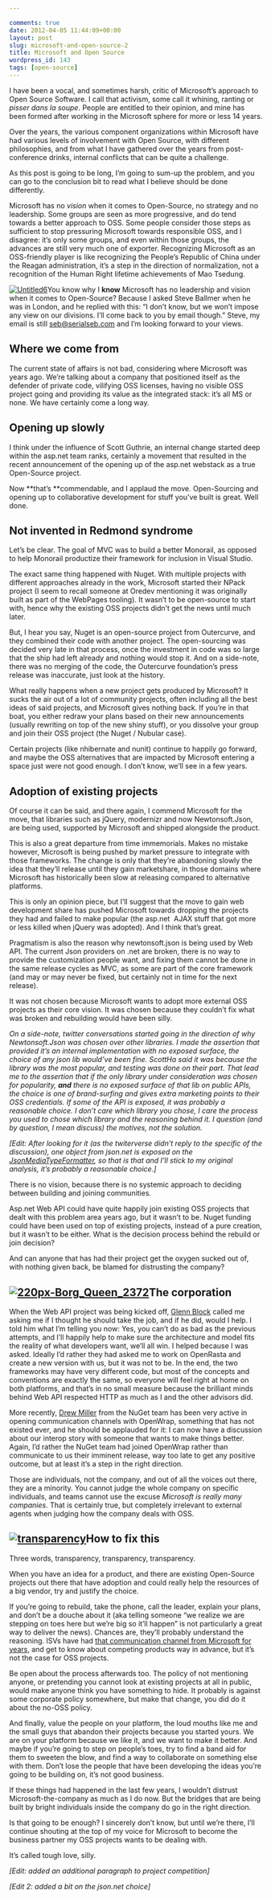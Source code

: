 ```yaml
---

comments: true
date: 2012-04-05 11:44:09+00:00
layout: post
slug: microsoft-and-open-source-2
title: Microsoft and Open Source
wordpress_id: 143
tags: [open-source]
---
```


I have been a vocal, and sometimes harsh, critic of Microsoft’s approach to Open Source Software. I call that activism, some call it whining, ranting or _pisser dans la soupe._ People are entitled to their opinion, and mine has been formed after working in the Microsoft sphere for more or less 14 years.

Over the years, the various component organizations within Microsoft have had various levels of involvement with Open Source, with different philosophies, and from what I have gathered over the years from post-conference drinks, internal conflicts that can be quite a challenge.

As this post is going to be long, I’m going to sum-up the problem, and you can go to the conclusion bit to read what I believe should be done differently.

Microsoft has no _vision_ when it comes to Open-Source, no strategy and no leadership. Some groups are seen as more progressive, and do tend towards a better approach to OSS. Some people consider those steps as sufficient to stop pressuring Microsoft towards responsible OSS, and I disagree: it’s only some groups, and even within those groups, the advances are still very much one of exporter. Recognizing Microsoft as an OSS-friendly player is like recognizing the People’s Republic of China under the Reagan administration, it’s a step in the direction of normalization, not a recognition of the Human Right lifetime achievements of Mao Tsedung.

[![Untitled6](http://codebetter.com/sebastienlambla/files/2012/04/Untitled6_thumb.jpg)](http://codebetter.com/sebastienlambla/files/2012/04/Untitled6.jpg)You know why I **know** Microsoft has no leadership and vision when it comes to Open-Source? Because I asked Steve Ballmer when he was in London, and he replied with this: “I don’t know, but we won’t impose any view on our divisions. I’ll come back to you by email though.” Steve, my email is still [seb@serialseb.com](mailto:seb@serialseb.com) and I’m looking forward to your views.


## Where we come from


The current state of affairs is not bad, considering where Microsoft was years ago. We’re talking about a company that positioned itself as the defender of private code, vilifying OSS licenses, having no visible OSS project going and providing its value as the integrated stack: it’s all MS or none. We have certainly come a long way.


## Opening up slowly


I think under the influence of Scott Guthrie, an internal change started deep within the asp.net team ranks, certainly a movement that resulted in the recent announcement of the opening up of the asp.net webstack as a true Open-Source project.

Now **that’s **commendable, and I applaud the move. Open-Sourcing and opening up to collaborative development for stuff you’ve built is great. Well done.


## Not invented in Redmond syndrome


Let’s be clear. The goal of MVC was to build a better Monorail, as opposed to help Monorail productize their framework for inclusion in Visual Studio.

The exact same thing happened with Nuget. With multiple projects with different approaches already in the work, Microsoft started their NPack project (I seem to recall someone at Oredev mentioning it was originally built as part of the WebPages tooling). It wasn’t to be open-source to start with, hence why the existing OSS projects didn’t get the news until much later.

But, I hear you say, Nuget is an open-source project from Outercurve, and they combined their code with another project. The open-sourcing was decided very late in that process, once the investment in code was so large that the ship had left already and nothing would stop it. And on a side-note, there was no merging of the code, the Outercurve foundation’s press release was inaccurate, just look at the history.

What really happens when a new project gets produced by Microsoft? It sucks the air out of a lot of community projects, often including all the best ideas of said projects, and Microsoft gives nothing back. If you’re in that boat, you either redraw your plans based on their new announcements (usually rewriting on top of the new shiny stuff), or you dissolve your group and join their OSS project (the Nuget / Nubular case).

Certain projects (like nhibernate and nunit) continue to happily go forward, and maybe the OSS alternatives that are impacted by Microsoft entering a space just were not good enough. I don’t know, we’ll see in a few years.


## Adoption of existing projects


Of course it can be said, and there again, I commend Microsoft for the move, that libraries such as jQuery, modernizr and now Newtonsoft.Json, are being used, supported by Microsoft and shipped alongside the product.

This is also a great departure from time immemorials. Makes no mistake however, Microsoft is being pushed by market pressure to integrate with those frameworks. The change is only that they’re abandoning slowly the idea that they’ll release until they gain marketshare, in those domains where Microsoft has historically been slow at releasing compared to alternative platforms.

This is only an opinion piece, but I’ll suggest that the move to gain web development share has pushed Microsoft towards dropping the projects they had and failed to make popular (the asp.net  AJAX stuff that got more or less killed when jQuery was adopted). And I think that’s great.

Pragmatism is also the reason why newtonsoft.json is being used by Web API. The current Json providers on .net are broken, there is no way to provide the customization people want, and fixing them cannot be done in the same release cycles as MVC, as some are part of the core framework (and may or may never be fixed, but certainly not in time for the next release).

It was not chosen because Microsoft wants to adopt more external OSS projects as their core vision. It was chosen because they couldn’t fix what was broken and rebuilding would have been silly.

_On a side-note, twitter conversations started going in the direction of why Newtonsoft.Json was chosen over other libraries. I made the assertion that provided it’s an internal implementation with no exposed surface, the choice of *any* json lib would’ve been fine. ScottHa said it was because the library was the most popular, and testing was done on their part. That lead me to the assertion that if the only library under consideration was chosen for popularity, **and** there is no exposed surface of that lib on public APIs, the choice is one of brand-surfing and gives extra marketing points to their OSS credentials. If some of the API is exposed, it was probably a reasonable choice. I don’t care which library you chose, I care the process you used to chose which library and the reasoning behind it. I question (and by question, I mean discuss) the motives, not the solution._

_[Edit: After looking for it (as the twiterverse didn’t reply to the specific of the discussion), one object from json.net *is* exposed on the [JsonMediaTypeFormatter](http://aspnetwebstack.codeplex.com/SourceControl/changeset/view/55f7dc693838#src%2fSystem.Net.Http.Formatting%2fFormatting%2fJsonMediaTypeFormatter.cs), so that is that and I’ll stick to my original analysis, it’s probably a reasonable choice.]_

There is no vision, because there is no systemic approach to deciding between building and joining communities.

Asp.net Web API could have quite happily join existing OSS projects that dealt with this problem area years ago, but it wasn’t to be. Nuget funding could have been used on top of existing projects, instead of a pure creation, but it wasn’t to be either. What is the decision process behind the rebuild or join decision?

And can anyone that has had their project get the oxygen sucked out of, with nothing given back, be blamed for distrusting the company?


## [![220px-Borg_Queen_2372](http://codebetter.com/sebastienlambla/files/2012/04/220px-Borg_Queen_2372_thumb.jpg)](http://codebetter.com/sebastienlambla/files/2012/04/220px-Borg_Queen_2372.jpg)The corporation


When the Web API project was being kicked off, [Glenn Block](http://codebetter.com/glennblock/) called me asking me if I thought he should take the job, and if he did, would I help. I told him what I’m telling you now: Yes, you can’t do as bad as the previous attempts, and I’ll happily help to make sure the architecture and model fits the reality of what developers want, we’ll all win. I helped because I was asked. Ideally I’d rather they had asked me to work on OpenRasta and create a new version with us, but it was not to be. In the end, the two frameworks may have very different code, but most of the concepts and conventions are exactly the same, so everyone will feel right at home on both platforms, and that’s in no small measure because the brilliant minds behind Web API respected HTTP as much as I and the other advisors did.

More recently, [Drew Miller](http://www.twitter.com/anglicangeek) from the NuGet team has been very active in opening communication channels with OpenWrap, something that has not existed ever, and he should be applauded for it: I can now have a discussion about our interop story with someone that wants to make things better. Again, I’d rather the NuGet team had joined OpenWrap rather than communicate to us their imminent release, way too late to get any positive outcome, but at least it’s a step in the right direction.

Those are individuals, not the company, and out of all the voices out there, they are a minority. You cannot judge the whole company on specific individuals, and teams cannot use the excuse _Microsoft is really many companies_. That is certainly true, but completely irrelevant to external agents when judging how the company deals with OSS.


## [![transparency](http://codebetter.com/sebastienlambla/files/2012/04/transparency_thumb.jpg)](http://codebetter.com/sebastienlambla/files/2012/04/transparency.jpg)How to fix this


Three words, transparency, transparency, transparency.

When you have an idea for a product, and there are existing Open-Source projects out there that have adoption and could really help the resources of a big vendor, try and justify the choice.

If you’re going to rebuild, take the phone, call the leader, explain your plans, and don’t be a douche about it (aka telling someone “we realize we are stepping on toes here but we’re big so it’ll happen” is not particularly a great way to deliver the news). Chances are, they’ll probably understand the reasoning. ISVs have had [that communication channel from Microsoft for years](http://www.ericsink.com/item_10169.html), and get to know about competing products way in advance, but it’s not the case for OSS projects.

Be open about the process afterwards too. The policy of not mentioning anyone, or pretending you cannot look at existing projects at all in public, would make anyone think you have something to hide. It probably is against some corporate policy somewhere, but make that change, you did do it about the no-OSS policy.

And finally, value the people on your platform, the loud mouths like me and the small guys that abandon their projects because you started yours. We are on your platform because we like it, and we want to make it better. And maybe if you’re going to step on people’s toes, try to find a band aid for them to sweeten the blow, and find a way to collaborate on something else with them. Don’t lose the people that have been developing the ideas you’re going to be building on, it’s not good business.

If these things had happened in the last few years, I wouldn’t distrust Microsoft-the-company as much as I do now. But the bridges that are being built by bright individuals inside the company do go in the right direction.

Is that going to be enough? I sincerely don’t know, but until we’re there, I’ll continue shouting at the top of my voice for Microsoft to become the business partner my OSS projects wants to be dealing with.

It’s called tough love, silly.

_[Edit: added an additional paragraph to project competition]_

_[Edit 2: added a bit on the json.net choice]_
